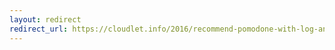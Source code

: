 ```yaml
---
layout: redirect
redirect_url: https://cloudlet.info/2016/recommend-pomodone-with-log-and-sync-other-software-task-list
---
```

